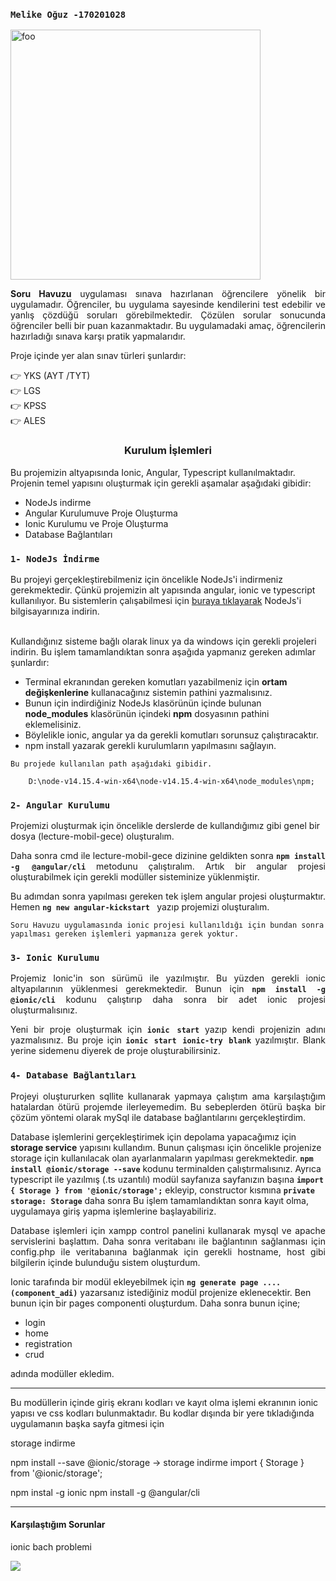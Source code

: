  <h3><code><b>Melike Oğuz -170201028</b></code></h3>
 <img width="400" height="400" src="https://i.imgyukle.com/2021/01/17/HEZSfj.png" alt="foo" />

<p style="text-align:justify"><b>Soru Havuzu</b> uygulaması sınava hazırlanan öğrencilere yönelik bir uygulamadır. Öğrenciler, bu uygulama sayesinde kendilerini test edebilir ve yanlış çözdüğü soruları görebilmektedir. Çözülen sorular sonucunda öğrenciler belli bir puan kazanmaktadır. Bu uygulamadaki amaç, öğrencilerin hazırladığı sınava karşı pratik yapmalarıdır. </p>
<p style="text-align:justify">Proje içinde yer alan sınav türleri şunlardır:</p>
<p>👉 YKS (AYT /TYT)<br/>
 👉 LGS <br/>
  👉 KPSS <br/>
   👉 ALES <br/>
</p>

<p></p>
<h3 style="text-align:center">Kurulum İşlemleri</h3>

Bu projemizin altyapısında Ionic, Angular, Typescript kullanılmaktadır. Projenin temel yapısını oluşturmak için gerekli aşamalar aşağıdaki gibidir:

<ul>

<li>NodeJs indirme</li>
<li>Angular Kurulumuve Proje Oluşturma</li>
<li>Ionic Kurulumu ve Proje Oluşturma</li>
<li>Database Bağlantıları</li>
</ul>

<h3><code>1- NodeJs İndirme</code></h3>
Bu projeyi gerçekleştirebilmeniz için öncelikle NodeJs'i indirmeniz gerekmektedir. Çünkü projemizin alt yapısında angular, ionic ve typescript kullanılıyor. Bu sistemlerin çalışabilmesi için <a href="https://nodejs.org/tr/download/">buraya tıklayarak</a> NodeJs'i bilgisayarınıza indirin.
<br></br>
<p>Kullandığınız sisteme bağlı olarak linux ya da windows için gerekli projeleri indirin. Bu işlem tamamlandıktan sonra aşağıda yapmanız gereken adımlar şunlardır:
</p>

<ul>
<li>Terminal ekranından gereken komutları yazabilmeniz için <b>ortam değişkenlerine</b> kullanacağınız sistemin pathini yazmalısınız. </li>
<li>Bunun için indirdiğiniz NodeJs klasörünün içinde bulunan <b>node_modules</b> klasörünün içindeki <b>npm</b> dosyasının pathini eklemelisiniz.</li>
<li>Böylelikle ionic, angular ya da gerekli komutları sorunsuz çalıştıracaktır.</li>
<li>npm install yazarak gerekli kurulumların yapılmasını sağlayın.</li>

</ul>
<code>Bu projede kullanılan path aşağıdaki gibidir.</code>

		D:\node-v14.15.4-win-x64\node-v14.15.4-win-x64\node_modules\npm;


<h3><code>2- Angular Kurulumu</code></h3>

Projemizi oluşturmak için öncelikle derslerde de kullandığımız gibi genel bir dosya (lecture-mobil-gece) oluşturalım. 

<p style="text-align:justify">Daha sonra cmd ile lecture-mobil-gece dizinine geldikten sonra <code><b>npm install -g @angular/cli</b></code> metodunu çalıştıralım. Artık bir angular projesi oluşturabilmek için gerekli modüller sisteminize yüklenmiştir.</p>
<p style="text-align:justify"> Bu adımdan sonra yapılması gereken tek işlem angular projesi oluşturmaktır. Hemen <code><b>ng new angular-kickstart </b></code> yazıp projemizi oluşturalım. </p> 

	Soru Havuzu uygulamasında ionic projesi kullanıldığı için bundan sonra
    yapılması gereken işlemleri yapmanıza gerek yoktur.

<h3><code>3- Ionic Kurulumu</code></h3>

<p style="text-align:justify">Projemiz Ionic'in son sürümü ile yazılmıştır. Bu yüzden gerekli ionic altyapılarının yüklenmesi gerekmektedir. Bunun için <code><b>npm install -g @ionic/cli</b></code> kodunu çalıştırıp daha sonra bir adet ionic projesi oluşturmalısınız.</p>

<p style="text-align:justify">Yeni bir proje oluşturmak için <code><b>ionic start</b></code> yazıp kendi projenizin adını yazmalısınız. Bu proje için <code><b>ionic start ionic-try blank</b></code> yazılmıştır. Blank yerine sidemenu diyerek de proje oluşturabilirsiniz.</p>


<h3><code>4- Database Bağlantıları</code></h3>

<p  style="text-align:justify"> Projeyi oluştururken sqllite kullanarak yapmaya çalıştım ama karşılaştığım hatalardan ötürü projemde ilerleyemedim. Bu sebeplerden ötürü başka bir çözüm yöntemi olarak mySql ile database bağlantılarını gerçekleştirdim. </p>
<p>Database işlemlerini gerçekleştirimek için depolama yapacağımız için <b>storage service</b> yapısını kullandım. Bunun çalışması için öncelikle projenize storage için kullanılacak olan ayarlanmaların yapılması gerekmektedir. <code><b>npm install @ionic/storage --save</b></code> kodunu terminalden çalıştırmalısınız. Ayrıca typescript ile yazılmış (.ts uzantılı) modül sayfanıza sayfanızın başına <code><b>import { Storage } from '@ionic/storage';</b></code> ekleyip, constructor kısmına <code><b>private storage: Storage</b></code> daha sonra  Bu işlem tamamlandıktan sonra kayıt olma, uygulamaya giriş yapma işlemlerine başlayabiliriz.</p>

<p style="text-align:justify">Database işlemleri için xampp control panelini kullanarak mysql ve apache servislerini başlattım. Daha sonra veritabanı ile bağlantının sağlanması için config.php ile veritabanına bağlanmak için gerekli hostname, host gibi bilgilerin içinde bulunduğu sistem oluşturdum.</p>

<p>Ionic tarafında bir modül ekleyebilmek için <code><b>ng generate page ....(component_adi)</b></code> yazarsanız istediğiniz modül projenize eklenecektir. Ben bunun için bir pages componenti oluşturdum. Daha sonra bunun içine;</p>

<ul>
    <li>login</li>
    <li>home </li>
    <li>registration</li>
    <li>crud</li>
</ul>
adında modüller ekledim. 
<hr></hr>
<p>Bu modüllerin içinde giriş ekranı kodları ve kayıt olma işlemi ekranının ionic yapısı ve css kodları bulunmaktadır. Bu kodlar dışında bir yere tıkladığında uygulamanın başka sayfa gitmesi için </p>

storage indirme

npm install --save @ionic/storage -> storage indirme
import { Storage } from '@ionic/storage';


npm instal -g ionic
npm install -g @angular/cli
<hr></hr>

<h4>Karşılaştığım Sorunlar</h4>

ionic bach problemi
</br>


![](https://hayalindekiyasam.files.wordpress.com/2021/01/login-kullanici-ekleme-ve-guncelleme.gif)
